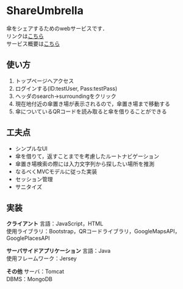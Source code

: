 # ShareUmbrella
傘をシェアするためのwebサービスです．<br>
リンクは[こちら](http://urx.blue/qbh3)<br>
サービス概要は[こちら](images/ShareUmbrellaPoster.png)<br>

## 使い方
1. トップページへアクセス
2. ログインする(ID:testUser, Pass:testPass)
3. ヘッダのsearch->surroundingをクリック
4. 現在地付近の傘置き場が表示されるので，傘置き場まで移動する
5. 傘についているQRコードを読み取ると傘を借りることができる

## 工夫点
* シンプルなUI
* 傘を借りて，返すことまでを考慮したルートナビゲーション
* 傘置き場検索の際には入力文字列から探したい場所を推測
* なるべくMVCモデルに従った実装
* セッション管理
* サニタイズ

## 実装
**クライアント**
言語：JavaScript，HTML<br>
使用ライブラリ：Bootstrap，QRコードライブラリ，GoogleMapsAPI，GooglePlacesAPI<br>

**サーバサイドアプリケーション**
言語：Java<br>
使用フレームワーク：Jersey<br>

**その他**
サーバ：Tomcat<br>
DBMS：MongoDB<br>
